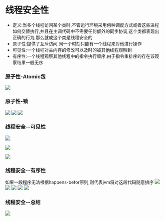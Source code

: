 # 线程安全性
- 定义:当多个线程访问某个类时,不管运行环境采用何种调度方式或者这些进程如何交替执行,并且在主调代码中不需要任何额外的同步协调,这个类都表现出正确的行为,那么就成这个类是线程安全的
- 原子性:提供了互斥访问,同一个时刻只能有一个线程来对他进行操作
- 可见性:一个线程对主内存的修改可以及时的被其他线程观察到
- 有序性:一个线程观察其他线程中的指令执行顺序,由于指令重排序的存在该观察结果一般无序

### 原子性-Atomic包
![](https://ws3.sinaimg.cn/large/006tNc79ly1fyydqb07qaj31en0u0qkn.jpg)

### 原子性-锁
![](https://ws1.sinaimg.cn/large/006tNc79ly1fyyds88asyj31mu0ma10x.jpg)
![](https://ws4.sinaimg.cn/large/006tNc79ly1fyye4vkgoej30x00l4wo5.jpg)
![](https://ws4.sinaimg.cn/large/006tNc79ly1fyye9nb3fpj30nk099go0.jpg)

### 线程安全--可见性

![](https://ws2.sinaimg.cn/large/006tNc79ly1fyyebj3p6fj30oi0e4did.jpg)

![](https://ws2.sinaimg.cn/large/006tNc79ly1fyyec4fqahj30nk0dywiw.jpg)

![](https://ws2.sinaimg.cn/large/006tNc79ly1fyyedvrixwj30oc0e10xl.jpg)

### 线程安全--有序性
如果一段程序无法根据happens-befor原则,则代表jvm将对这段代码随意排序
![](https://ws4.sinaimg.cn/large/006tNc79ly1fyyel0k1vpj30nh0bj41p.jpg)
![](https://ws3.sinaimg.cn/large/006tNc79ly1fyyemtaxgrj30q70brwhx.jpg)
![](https://ws2.sinaimg.cn/large/006tNc79ly1fyyenqzf2pj30qz0d10wn.jpg)
![](https://ws2.sinaimg.cn/large/006tNc79ly1fyyeoopbhuj30oc0c1gpi.jpg)
![](https://ws4.sinaimg.cn/large/006tNc79ly1fyyep4i439j30pd0dn0xp.jpg)

### 线程安全--总结
![](https://ws1.sinaimg.cn/large/006tNc79ly1fyyeqks4y4j30sa0dvaci.jpg)